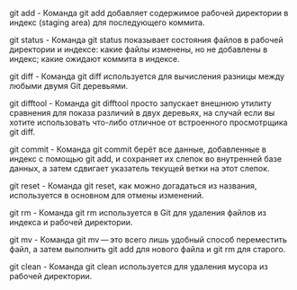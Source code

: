 git add - Команда git add добавляет содержимое рабочей директории в индекс (staging area) для последующего коммита.

git status - Команда git status показывает состояния файлов в рабочей директории и индексе: какие файлы изменены, но не добавлены в индекс; какие ожидают коммита в индексе.

git diff - Команда git diff используется для вычисления разницы между любыми двумя Git деревьями.

git difftool - Команда git difftool просто запускает внешнюю утилиту сравнения для показа различий в двух деревьях, на случай если вы хотите использовать что-либо отличное от встроенного просмотрщика git diff.

git commit - Команда git commit берёт все данные, добавленные в индекс с помощью git add, и сохраняет их слепок во внутренней базе данных, а затем сдвигает указатель текущей ветки на этот слепок.

git reset - Команда git reset, как можно догадаться из названия, используется в основном для отмены изменений.

git rm - Команда git rm используется в Git для удаления файлов из индекса и рабочей директории.

git mv - Команда git mv — это всего лишь удобный способ переместить файл, а затем выполнить git add для нового файла и git rm для старого.

git clean - Команда git clean используется для удаления мусора из рабочей директории.
